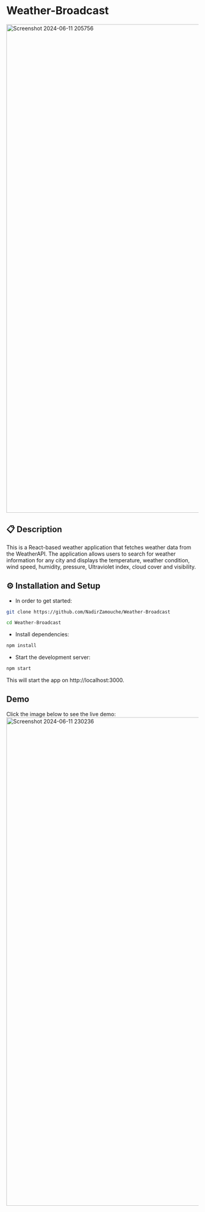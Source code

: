 # Weather-Broadcast

<img width="1280" alt="Screenshot 2024-06-11 205756" src="https://github.com/NadirZamouche/Weather-Broadcast/assets/95188070/0d9b8161-4643-4718-b084-64a6081ae62a">

## 📋 Description
This is a React-based weather application that fetches weather data from the WeatherAPI. The application allows users to search for weather information for any city and displays the temperature, weather condition, wind speed, humidity, pressure, Ultraviolet index, cloud cover and visibility.

## ⚙️ Installation and Setup
* In order to get started:
```sh
git clone https://github.com/NadirZamouche/Weather-Broadcast
```
```sh
cd Weather-Broadcast
```
* Install dependencies:
```sh
npm install
```
* Start the development server:
```sh
npm start
```
This will start the app on http://localhost:3000.

## Demo
Click the image below to see the live demo:
<a href="https://weather-broadcast.vercel.app/" target="_blank">
    <img width="1280" alt="Screenshot 2024-06-11 230236" src="https://github.com/NadirZamouche/Weather-Broadcast/assets/95188070/c007372b-0c8c-4111-ae6b-ee56a94542ba"/>
</a>
